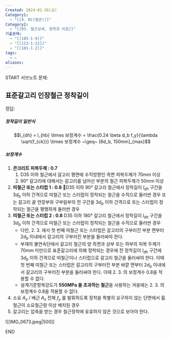 ```yaml
---
Created: 2024-01-26(금)
Category1:
  - "[[4. RC(철콘)]]"
Category2:
  - "[[03. 철근상세, 정착과 이음]]"
기출문제:
  - "[[105-1-9]]"
  - "[[113-1-12]]"
  - "[[101-1-2]]"
tags:
  - ✏️
aliases:
---
```

START
서브노트
문제:  
## 표준갈고리 인장철근 정착길이 


정답: 

##### 정착길이 일반식
$$l_{dh} = l_{hb} \times 보정계수 = \frac{0.24 \beta d_b f_y}{\lambda \sqrt{f_{ck}}} \times 보정계수 ~\geq~ [8d_b, 150mm]_{max}$$
##### 보정계수
1. **콘크리트 피복두께 : 0.7**
	1. D35 이하 철근에서 갈고리 평면에 수직방향인 측면 피복두께가 70mm 이상
	2. 90° 갈고리에 대해서는 갈고리를 넘어선 부분의 철근 피복두께가 50mm 이상
2. **띠철근 또는 스터럽 1 : 0.8**
	D35 이하 90° 갈고리 철근에서 정착길이 $l_{dh}$ 구간을 $3d_b$ 이하 간격으로 띠철근 또는 스터럽이 정착되는 철근을 수직으로 둘러싼 경우 또는 갈고리 끝 연장부와 구부림부의 전 구간을 $3d_b$ 이하 간격으로 또는 스터럽이 정착되는 철근을 평행하게 둘러싼 경우
3. **띠철근 또는 스터럽 2 : 0.8**
	D35 이하 180° 갈고리 철근에서 정착길이 $l_{dh}$ 구간을 $3d_b$ 이하 간격으로 띠철근 또는 스터럽이 정착되는 철근을 수직으로 둘러싼 경우
	- 다만, 2. 3. 에서 첫 번째 띠철근 또는 스터럽은 갈고리의 구부러진 부분 면부터 $2d_b$ 이내에서 갈고리의 구부러진 부분을 둘러싸야 한다.
	- 부재의 불연속단에서 갈고리 철근의 양 측면과 상부 또는 하부의 피복 두께가 70mm 미만으로 표준갈고리에 의해 정착되는 경우에 전 정착길이 $l_{dh}$ 구간에 $3d_b$ 이하 간격으로 띠철근이나 스터럽으로 갈고리 철근을 둘러싸야 한다. 이때 첫 번째 띠철근 또는 스터럽은 갈고리의 구부러진 부분 바깥 면부터 $2d_b$ 이내에서 갈고리의 구부러진 부분을 둘러싸야 한다. 이때 2. 3. 의 보정계수 0.8을 적용할 수 없다.
	- 설계기준항복강도가 **550MPa 을 초과하는 철근**을 사용하는 겨웅에는 2. 3. 의 보정계수 0.8을 적용할 수 없다.
4. 소요 $A_s$ / 배근 $A_s$
	전체 $f_y$ 를 발휘하도록 정착을 특별히 요구하지 않는 단면에서 휨철근이 소요철근량 이상 배치된 경우
5. 갈고리는 압축을 받는 경우 철근정착에 유효하지 않은 것으로 보아야 한다.


![[IMG_0673.jpeg|500]]
<!--ID: 1688385888797-->
END

